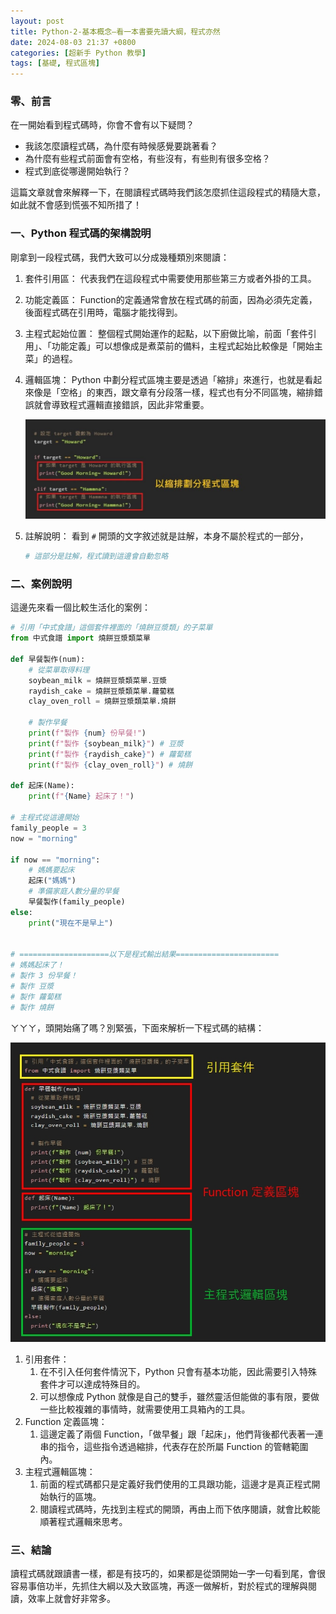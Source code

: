 ```yaml
---
layout: post
title: Python-2-基本概念—看一本書要先讀大綱，程式亦然
date: 2024-08-03 21:37 +0800
categories: [超新手 Python 教學]
tags: [基礎, 程式區塊]
---
```

### 零、前言

在一開始看到程式碼時，你會不會有以下疑問？

- 我該怎麼讀程式碼，為什麼有時候感覺要跳著看？
- 為什麼有些程式前面會有空格，有些沒有，有些則有很多空格？
- 程式到底從哪邊開始執行？

這篇文章就會來解釋一下，在閱讀程式碼時我們該怎麼抓住這段程式的精隨大意，如此就不會感到慌張不知所措了！

### 一、Python 程式碼的架構說明

剛拿到一段程式碼，我們大致可以分成幾種類別來閱讀：

1. 套件引用區：
代表我們在這段程式中需要使用那些第三方或者外掛的工具。
2. 功能定義區：
Function的定義通常會放在程式碼的前面，因為必須先定義，後面程式碼在引用時，電腦才能找得到。
3. 主程式起始位置：
整個程式開始運作的起點，以下廚做比喻，前面「套件引用」、「功能定義」可以想像成是煮菜前的備料，主程式起始比較像是「開始主菜」的過程。
4. 邏輯區塊：
Python 中劃分程式區塊主要是透過「縮排」來進行，也就是看起來像是「空格」的東西，跟文章有分段落一樣，程式也有分不同區塊，縮排錯誤就會導致程式邏輯直接錯誤，因此非常重要。
    
    ![螢幕擷取畫面 2024-07-23 083712.jpg](/assets/img/post_img/Python-2-基本概念—看一本書要先讀大綱，程式亦然%2018227e887a2142faaf09e17723b7f135/0e17fabd-eb22-4982-945d-baa319b873ac.png)
    
5. 註解說明：
看到 `#` 開頭的文字敘述就是註解，本身不屬於程式的一部分，
    
    ```python
    # 這部分是註解，程式讀到這邊會自動忽略
    ```
    

### 二、案例說明

這邊先來看一個比較生活化的案例：

```python
# 引用「中式食譜」這個套件裡面的「燒餅豆漿類」的子菜單
from 中式食譜 import 燒餅豆漿類菜單

def 早餐製作(num):
    # 從菜單取得料理
    soybean_milk = 燒餅豆漿類菜單.豆漿
    raydish_cake = 燒餅豆漿類菜單.蘿蔔糕
    clay_oven_roll = 燒餅豆漿類菜單.燒餅
    
    # 製作早餐
    print(f"製作 {num} 份早餐!")
    print(f"製作 {soybean_milk}") # 豆漿
    print(f"製作 {raydish_cake}") # 蘿蔔糕
    print(f"製作 {clay_oven_roll}") # 燒餅

def 起床(Name):
    print(f"{Name} 起床了！")

# 主程式從這邊開始
family_people = 3
now = "morning"

if now == "morning":
    # 媽媽要起床
    起床("媽媽")
    # 準備家庭人數分量的早餐
    早餐製作(family_people)
else:
    print("現在不是早上")
    

# ====================以下是程式輸出結果=======================
# 媽媽起床了！
# 製作 3 份早餐！
# 製作 豆漿
# 製作 蘿蔔糕
# 製作 燒餅
```

ㄚㄚㄚ，頭開始痛了嗎？別緊張，下面來解析一下程式碼的結構：

![1721202839580.jpg](/assets/img/post_img/Python-2-基本概念—看一本書要先讀大綱，程式亦然%2018227e887a2142faaf09e17723b7f135/1721202839580.jpg)

1. 引用套件：
    1. 在不引入任何套件情況下，Python 只會有基本功能，因此需要引入特殊套件才可以達成特殊目的。
    2. 可以想像成 Python 就像是自己的雙手，雖然靈活但能做的事有限，要做一些比較複雜的事情時，就需要使用工具箱內的工具。
2. Function 定義區塊：
    1. 這邊定義了兩個 Function，「做早餐」跟「起床」，他們背後都代表著一連串的指令，這些指令透過縮排，代表存在於所屬 Function 的管轄範圍內。
3. 主程式邏輯區塊：
    1. 前面的程式碼都只是定義好我們使用的工具跟功能，這邊才是真正程式開始執行的區塊。
    2. 閱讀程式碼時，先找到主程式的開頭，再由上而下依序閱讀，就會比較能順著程式邏輯來思考。

### 三、結論

讀程式碼就跟讀書一樣，都是有技巧的，如果都是從頭開始一字一句看到尾，會很容易事倍功半，先抓住大綱以及大致區塊，再逐一做解析，對於程式的理解與閱讀，效率上就會好非常多。
